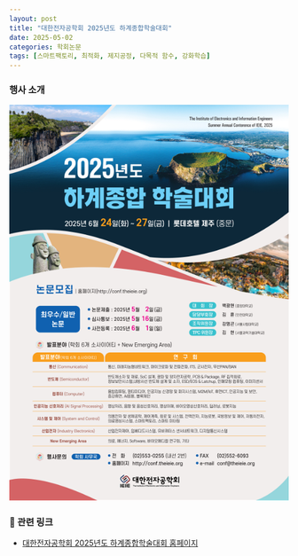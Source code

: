 ```yaml
---
layout: post
title: "대한전자공학회 2025년도 하계종합학술대회"
date: 2025-05-02
categories: 학회논문
tags: [스마트팩토리, 최적화, 제지공정, 다목적 함수, 강화학습]
---
```


<!-- **기간 : 2025년 8월 10일 ~ 14일(5일간)** -->

### 행사 소개
![학회 포스터](https://github.com/sun922/sun922.github.io/raw/main/assets/images/전자공학회poster_202506.png)


### 🔗 관련 링크
- [대한전자공학회 2025년도 하계종합학술대회 홈페이지](https://conf.theieie.org/2025s/)
